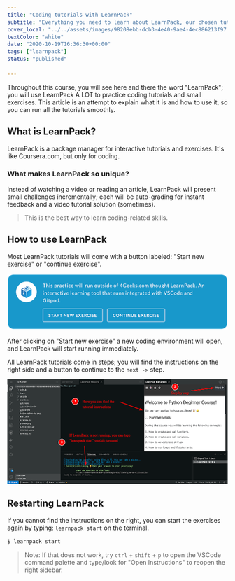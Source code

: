 ```yaml
---
title: "Coding tutorials with LearnPack"
subtitle: "Everything you need to learn about LearnPack, our chosen tutorial engine for coding content"
cover_local: "../../assets/images/98208ebb-dcb3-4e40-9ae4-4ec886213f97.jpeg"
textColor: "white"
date: "2020-10-19T16:36:30+00:00"
tags: ["learnpack"]
status: "published"

---
```


Throughout this course, you will see here and there the word "LearnPack"; you will use LearnPack A LOT to practice coding tutorials and small exercises. This article is an attempt to explain what it is and how to use it, so you can run all the tutorials smoothly.

## What is LearnPack?

LearnPack is a package manager for interactive tutorials and exercises. It's like Coursera.com, but only for coding.

### What makes LearnPack so unique?

Instead of watching a video or reading an article, LearnPack will present small challenges incrementally; each will be auto-grading for instant feedback and a video tutorial solution (sometimes).

> This is the best way to learn coding-related skills.

## How to use LearnPack

Most LearnPack tutorials will come with a button labeled: "Start new exercise" or "continue exercise".

![LearnPack Alert on 4geeks.com](https://github.com/breatheco-de/content/blob/master/src/assets/images/learnpack-alert.png?raw=true)

After clicking on "Start new exercise" a new coding environment will open, and LearnPack will start running immediately. 

All LearnPack tutorials come in steps; you will find the instructions on the right side and a button to continue to the `next ->` step.

![LearnPack explanation](https://github.com/breatheco-de/content/blob/master/src/assets/images/learnpack-explanation.png?raw=true)

## Restarting LearnPack

If you cannot find the instructions on the right, you can start the exercises again by typing: `learnpack start` on the terminal.

```bash
$ learnpack start
```

> Note: If that does not work, try `ctrl` + `shift` + `p` to open the VSCode command palette and type/look for "Open Instructions" to reopen the right sidebar.
